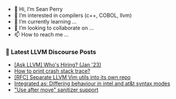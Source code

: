 - 👋 Hi, I’m Sean Perry
- 👀 I’m interested in compilers (c++, COBOL, llvm)
- 🌱 I’m currently learning ...
- 💞️ I’m looking to collaborate on ...
- 📫 How to reach me ...

<!---
s66perry/s66perry is a ✨ special ✨ repository because its `README.md` (this file) appears on your GitHub profile.
You can click the Preview link to take a look at your changes.
--->
### 📕 Latest LLVM Discourse Posts

<!-- DISCOURSE-LLVM:START -->
- [[Ask LLVM] Who&#39;s Hiring? &lpar;Jan &#39;23&rpar;](https://discourse.llvm.org/t/ask-llvm-whos-hiring-jan-23/67894#post_16)
- [How to print crash stack trace?](https://discourse.llvm.org/t/how-to-print-crash-stack-trace/68186#post_1)
- [[RFC] Separate LLVM Vim utils into its own repo](https://discourse.llvm.org/t/rfc-separate-llvm-vim-utils-into-its-own-repo/67541?page=2#post_24)
- [Integrated as: Differing behaviour in intel and at&amp;t syntax modes](https://discourse.llvm.org/t/integrated-as-differing-behaviour-in-intel-and-at-t-syntax-modes/67887#post_2)
- [&quot;Use after move&quot; sanitizer support](https://discourse.llvm.org/t/use-after-move-sanitizer-support/68143#post_5)
<!-- DISCOURSE-LLVM:END -->
